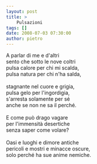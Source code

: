 ```yaml
---
layout: post
title: >
    Pulsazioni
tags: []
date: 2008-07-03 07:30:00
author: pietro
---
```

A parlar di me e d'altri<br/>sento che sotto le nove coltri<br/>pulsa calore per chi mi scalda,<br/>pulsa natura per chi n'ha salda,<br/><br/>stagnante nel cuore e grigia,<br/>pulsa gelo per l'ingordigia,<br/>s'arresta solamente per sé<br/>anche se non ne sa il perché.<br/><br/>E come può drago vagare<br/>per l'immensità desertiche<br/>senza saper come volare?<br/><br/>Oasi e luoghi e dimore antiche<br/>pericoli e mostri e minacce oscure,<br/>solo perché ha sue anime nemiche.
